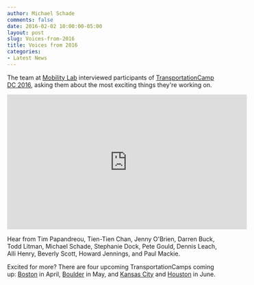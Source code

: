 ```yaml
---
author: Michael Schade
comments: false
date: 2016-02-02 10:00:00-05:00
layout: post
slug: Voices-from-2016
title: Voices from 2016
categories:
- Latest News
---
```


The team at [Mobility Lab](http://mobilitylab.org/) interviewed participants of [TransportationCamp DC 2016](http://transportationcamp.org/events/dc-2016), asking them about the most exciting things they're working on.

<iframe align=center width="560" height="315" src="https://www.youtube.com/embed/3m8271DtNt0?rel=0" frameborder="0" allowfullscreen></iframe>

Hear from Tim Papandreou, Tien-Tien Chan, Jenny O'Brien, Darren Buck, Todd Litman, Michael Schade,
Stephanie Dock, Pete Gould, Dennis Leach, Alli Henry, Beverly Scott, Howard Jennings, and Paul Mackie.

Excited for more? There are four upcoming TransportationCamps coming up:
[Boston](http://transportationcamp.org/events/new-england-2016) in April,
[Boulder](http://transportationcamp.org/events/colorado-2016) in May, and
[Kansas City](http://transportationcamp.org/events/midwest-2016/) and
[Houston](http://transportationcamp.org/events/texas-2016/) in June.
